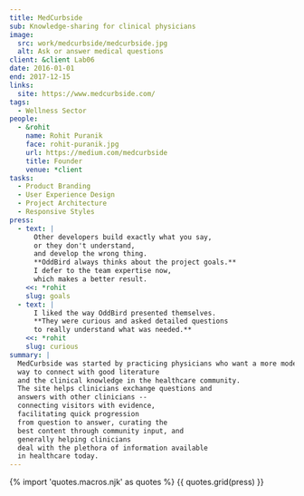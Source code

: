 ```yaml
---
title: MedCurbside
sub: Knowledge-sharing for clinical physicians
image:
  src: work/medcurbside/medcurbside.jpg
  alt: Ask or answer medical questions
client: &client Lab06
date: 2016-01-01
end: 2017-12-15
links:
  site: https://www.medcurbside.com/
tags:
  - Wellness Sector
people:
  - &rohit
    name: Rohit Puranik
    face: rohit-puranik.jpg
    url: https://medium.com/medcurbside
    title: Founder
    venue: *client
tasks:
  - Product Branding
  - User Experience Design
  - Project Architecture
  - Responsive Styles
press:
  - text: |
      Other developers build exactly what you say,
      or they don't understand,
      and develop the wrong thing.
      **OddBird always thinks about the project goals.**
      I defer to the team expertise now,
      which makes a better result.
    <<: *rohit
    slug: goals
  - text: |
      I liked the way OddBird presented themselves.
      **They were curious and asked detailed questions
      to really understand what was needed.**
    <<: *rohit
    slug: curious
summary: |
  MedCurbside was started by practicing physicians who want a more modern
  way to connect with good literature
  and the clinical knowledge in the healthcare community.
  The site helps clinicians exchange questions and
  answers with other clinicians --
  connecting visitors with evidence,
  facilitating quick progression
  from question to answer, curating the
  best content through community input, and
  generally helping clinicians
  deal with the plethora of information available
  in healthcare today.
---
```


{% import 'quotes.macros.njk' as quotes %}
{{ quotes.grid(press) }}
